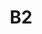 ---
layout: mote
menu: false
title: B2
title-tei: [/Bii/]
letter: B
number: 2
description: Mote B2
permalink: /B2/
prev: B1
next: B3
---